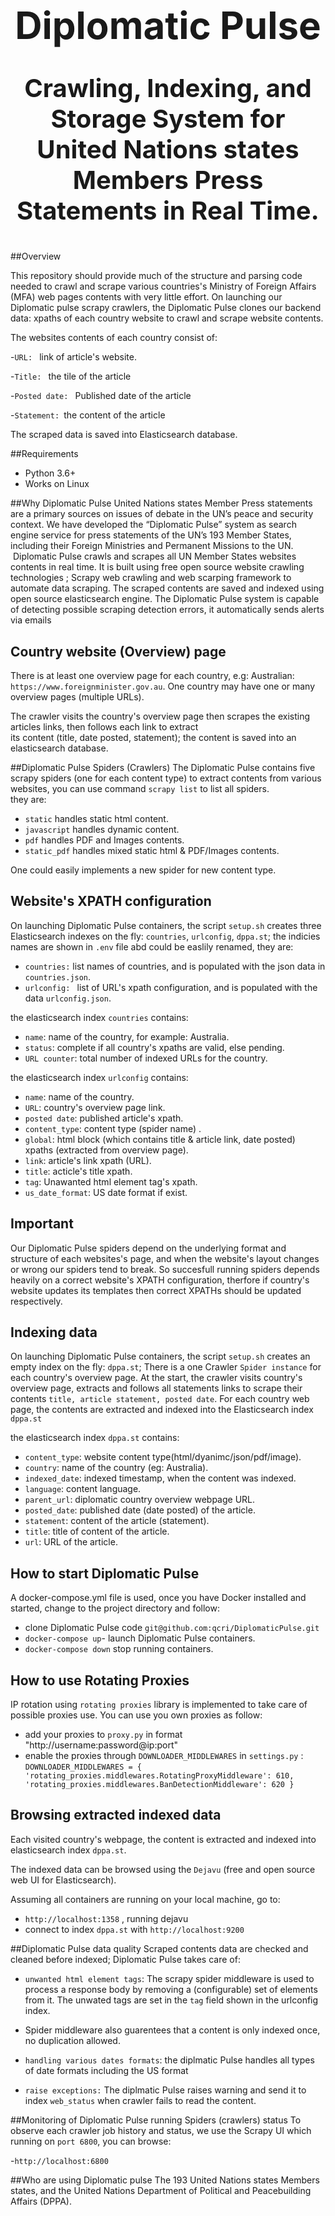 
<h1  style="font-size:60px;"align="center">
  <b>Diplomatic Pulse</b>
</h1>
<p  style="font-size:40px;"align="center">
  <b>Crawling, Indexing, and Storage System for United Nations states Members Press Statements in Real Time.</b>
</p>

#

##Overview

This repository should provide much of the structure and parsing code needed to crawl and scrape various countries's Ministry of Foreign Affairs (MFA) web pages
contents with very little effort.
On launching our Diplomatic pulse scrapy crawlers, the Diplomatic Pulse clones our backend data: xpaths of each country website
to crawl and scrape website contents. 

The websites contents of each country consist of: 

 -`URL: ` link of article's  website.

 -`Title: `  the tile of the article

 -`Posted date: `  Published date of the article

 -`Statement: `the content of the article
 
The scraped data is saved into Elasticsearch database.


##Requirements
- Python 3.6+
- Works on Linux

##Why Diplomatic Pulse
United Nations states Member Press statements are a primary sources on issues of debate in the UN’s peace and security context.
We have developed the “Diplomatic Pulse” system as search engine service for press statements of the UN’s 193 Member States, 
including their Foreign Ministries and Permanent Missions to the UN.
 Diplomatic Pulse crawls and scrapes all UN Member States websites contents in real time. It is built using free open source 
website crawling technologies ; Scrapy web crawling and web scarping framework to automate data scraping. The scraped contents are
saved and indexed using open source elasticsearch engine. 
The Diplomatic Pulse system is capable of detecting possible scraping detection errors,
it automatically sends alerts via emails

## Country website (Overview) page  
 There is at least one overview page for each country, e.g: Australian: `https://www.foreignminister.gov.au`. 
 One country may have one or many overview pages (multiple URLs).

The crawler visits the country's overview page then scrapes the existing articles links, then follows each link to extract  
its content (title, date posted, statement); the content is saved into an elasticsearch database.

##Diplomatic Pulse Spiders (Crawlers)
The Diplomatic Pulse contains five scrapy spiders (one for each content type) to extract contents from various websites, you can use command `scrapy list` to list all spiders.  
they are:

- `static`  handles static html content. 
- `javascript`  handles dynamic content. 
- `pdf`  handles PDF and Images contents.
- `static_pdf` handles mixed static html & PDF/Images contents.

 One could easily implements a new spider for new content type.




## Website's XPATH configuration

On launching Diplomatic Pulse containers, the script `setup.sh` creates three Elasticsearch indexes on the fly: `countries`, `urlconfig`, `dppa.st`;
the indicies names are shown in `.env` file abd could be easlily renamed, they are:
- `countries:` list names of countries, and is populated with  the json data in `countries.json`.
- `urlconfig: ` list of URL's xpath configuration, and  is populated with the  data `urlconfig.json`.


the elasticsearch index `countries` contains:
- `name`: name of the country, for example: Australia.
- `status`: complete if all country's xpaths are valid, else pending.
- `URL counter`: total number of indexed URLs for the country.

the elasticsearch index `urlconfig` contains:
- `name`: name of the country.
- `URL`: country's overview page link.
- `posted date`: published article's xpath.
- `content_type`: content type (spider name)  .
- `global`: html block (which contains title & article link, date posted) xpaths (extracted from overview page).
- `link`: article's link xpath (URL).
- `title`: acticle's title xpath.
- `tag`: Unawanted html element tag's xpath.
- `us_date_format`: US date format if exist.


## Important
Our Diplomatic Pulse spiders depend on the underlying format and structure of each websites's page, and when the website's layout changes  or wrong 
our spiders tend to break. So succesfull running spiders depends heavily on a correct website's XPATH configuration,
therfore if country's website updates its templates then correct XPATHs should be updated respectively.

## Indexing data
On launching Diplomatic Pulse containers, the script `setup.sh` creates an empty index on the fly: `dppa.st`;
There is a one Crawler `Spider instance` for each country's overview page. At the start, the crawler visits country's overview page,
extracts and follows all statements links to  scrape their contents `title, article statement, posted date`.
For each country web page, the contents are extracted and indexed into the Elasticsearch index `dppa.st`

the elasticsearch index `dppa.st` contains:
- `content_type`: website content type(html/dyanimc/json/pdf/image).
- `country`: name of the country (eg: Australia).
- `indexed_date`: indexed timestamp, when the content was indexed.
- `language`: content language.
- `parent_url`: diplomatic country overview webpage URL.
- `posted_date`: published date (date posted) of the article.
- `statement`: content of  the article (statement).
- `title`: title of content of  the article.
- `url`:  URL of the article.

## How to start Diplomatic Pulse  
A docker-compose.yml file is used, once you have Docker installed and started, change to the project directory and follow: 
-  clone Diplomatic Pulse code `git@github.com:qcri/DiplomaticPulse.git`
- `docker-compose up`- launch Diplomatic Pulse containers. 
- `docker-compose down` stop running containers. 


## How to use Rotating Proxies

IP rotation using `rotating proxies` library is implemented to take care of possible proxies use. You can use you own proxies as follow:

- add your proxies to `proxy.py` in format "http://username:password@ip:port"
- enable the proxies through `DOWNLOADER_MIDDLEWARES` in `settings.py` :
  `
DOWNLOADER_MIDDLEWARES =
{
    'rotating_proxies.middlewares.RotatingProxyMiddleware': 610,
    'rotating_proxies.middlewares.BanDetectionMiddleware': 620
}
`
  
## Browsing extracted indexed data
Each visited country's webpage, the content is extracted and indexed into elasticsearch index `dppa.st`. 

The indexed data can be browsed using the  `Dejavu` (free and open source web UI for Elasticsearch).

Assuming all containers are running on your local machine, go to:

 - `http://localhost:1358` , running dejavu 
 - connect to index `dppa.st` with  `http://localhost:9200`



##Diplomatic Pulse data quality 
Scraped contents data are checked and cleaned before indexed; Diplomatic Pulse takes care of: 
- `unwanted html element tags`: The scrapy spider middleware is used  to process a response body by removing a (configurable) set of elements from it. 
The unwated tags are set in the `tag` field shown in the urlconfig index.
  
- Spider middleware also guarentees that a content is only indexed once, no duplication allowed.

- `handling various dates formats`: the diplmatic Pulse handles all types of date formats including the US format

- `raise exceptions:` The diplmatic Pulse raises warning   and send it to  index `web_status` when crawler fails to read the content.

##Monitoring of Diplomatic Pulse running Spiders (crawlers) status
To observe  each crawler job history and status, we use the Scrapy UI which running on `port 6800`,  you can browse:

-`http://localhost:6800`



##Who are using Diplomatic pulse
The 193 United Nations states Members states, and the United Nations Department of Political and Peacebuilding Affairs (DPPA).





    


